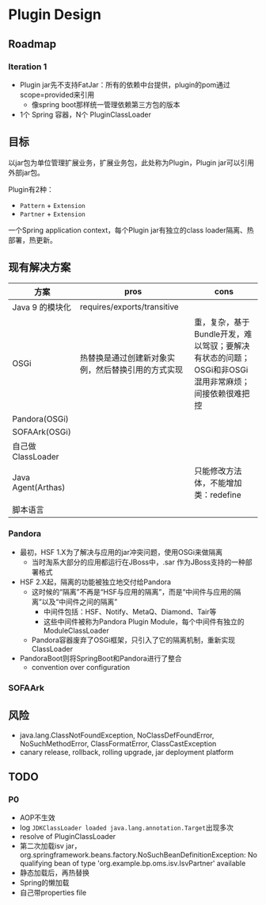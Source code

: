 # Plugin Design

## Roadmap

### Iteration 1

- Plugin jar先不支持FatJar：所有的依赖中台提供，plugin的pom通过scope=provided来引用
   - 像spring boot那样统一管理依赖第三方包的版本
- 1个 Spring 容器，N个 PluginClassLoader

## 目标

以jar包为单位管理扩展业务，扩展业务包，此处称为Plugin，Plugin jar可以引用外部jar包。

Plugin有2种：
- `Pattern` + `Extension`
- `Partner` + `Extension`

一个Spring application context，每个Plugin jar有独立的class loader隔离、热部署，热更新。

## 现有解决方案

| 方案               | pros                                               | cons                                                         |
| ------------------ | -------------------------------------------------- | ------------------------------------------------------------ |
| Java 9 的模块化    | requires/exports/transitive                        |                                                              |
| OSGi               | 热替换是通过创建新对象实例，然后替换引用的方式实现 | 重，复杂，基于Bundle开发，难以驾驭；要解决有状态的问题；OSGi和非OSGi混用非常麻烦；间接依赖很难把控 |
| Pandora(OSGi)      |                                                    |                                                              |
| SOFAArk(OSGi)      |                                                    |                                                              |
| 自己做ClassLoader  |                                                    |                                                              |
| Java Agent(Arthas) |                                                    | 只能修改方法体，不能增加类：redefine                         |
| 脚本语言           |                                                    |                                                              |

### Pandora

- 最初，HSF 1.X为了解决与应用的jar冲突问题，使用OSGi来做隔离
   - 当时淘系大部分的应用都运行在JBoss中，.sar 作为JBoss支持的一种部署格式
- HSF 2.X起，隔离的功能被独立地交付给Pandora
   - 这时候的“隔离”不再是“HSF与应用的隔离”，而是“中间件与应用的隔离”以及“中间件之间的隔离”
      - 中间件包括：HSF、Notify、MetaQ、Diamond、Tair等
      - 这些中间件被称为Pandora Plugin Module，每个中间件有独立的 ModuleClassLoader
   - Pandora容器废弃了OSGi框架，只引入了它的隔离机制，重新实现ClassLoader
- PandoraBoot则将SpringBoot和Pandora进行了整合
   - convention over configuration

### SOFAArk

## 风险

- java.lang.ClassNotFoundException, NoClassDefFoundError, NoSuchMethodError, ClassFormatError, ClassCastException
- canary release, rollback, rolling upgrade, jar deployment platform

## TODO

### P0

- AOP不生效
- log `JDKClassLoader loaded java.lang.annotation.Target`出现多次
- resolve of PluginClassLoader
- 第二次加载isv jar，org.springframework.beans.factory.NoSuchBeanDefinitionException: No qualifying bean of type 'org.example.bp.oms.isv.IsvPartner' available
- 静态加载后，再热替换
- Spring的懒加载
- 自己带properties file
